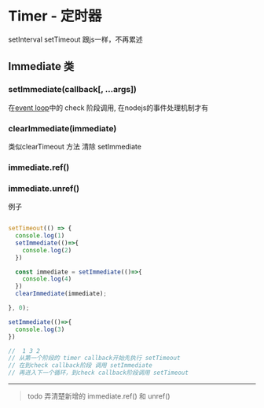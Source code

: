 
# Timer - 定时器

setInterval setTimeout 跟js一样，不再累述  

## Immediate 类

### setImmediate(callback[, ...args])  

在[event loop](./eventloop.html)中的 check 阶段调用, 在nodejs的事件处理机制才有

### clearImmediate(immediate)

类似clearTimeout 方法 清除 setImmediate

### immediate.ref()  

### immediate.unref()

例子

```js

setTimeout(() => {
  console.log(1)
  setImmediate(()=>{
    console.log(2)
  })

  const immediate = setImmediate(()=>{
    console.log(4)
  })
  clearImmediate(immediate);

}, 0);

setImmediate(()=>{
  console.log(3)
})

//  1 3 2
// 从第一个阶段的 timer callback开始先执行 setTimeout
// 在到check callback阶段 调用 setImmediate
// 再进入下一个循环，到check callback阶段调用 setTimeout
```

- - -

>todo
弄清楚新增的 immediate.ref() 和 unref()